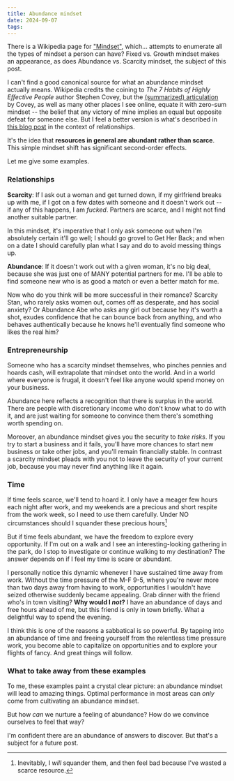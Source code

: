 ```yaml
---
title: Abundance mindset
date: 2024-09-07
tags:
---
```


There is a Wikipedia page for ["Mindset"](https://en.wikipedia.org/wiki/Mindset), which... attempts to enumerate all the types of mindset a person can have? Fixed vs. Growth mindset makes an appearance, as does Abundance vs. Scarcity mindset, the subject of this post.

I can't find a good canonical source for what an abundance mindset actually means. Wikipedia credits the coining to _The 7 Habits of Highly Effective People_ author Stephen Covey, but the [(summarized) articulation](https://en.wikipedia.org/wiki/The_7_Habits_of_Highly_Effective_People#Abundance_mentality) by Covey, as well as many other places I see online, equate it with zero-sum mindset -- the belief that any victory of mine implies an equal but opposite defeat for someone else. But I feel a better version is what's described in [this blog post](https://thingofthings.wordpress.com/2016/03/10/abundance-mindset/) in the context of relationships.

It's the idea that **resources in general are abundant rather than scarce**. This simple mindset shift has significant second-order effects.

Let me give some examples.

### Relationships

**Scarcity**: If I ask out a woman and get turned down, if my girlfriend breaks up with me, if I got on a few dates with someone and it doesn't work out --  if any of this happens, I am *fucked*.  Partners are scarce, and I might not find another suitable partner.

In this mindset, it's imperative that I only ask someone out when I'm absolutely certain it'll go well; I should go grovel to Get Her Back; and when on a date I should carefully plan what I say and do to avoid messing things up.

**Abundance**: If it doesn't work out with a given woman, it's no big deal, because she was just one of MANY potential partners for me. I'll be able to find someone new who is as good a match or even a better match for me.

Now who do you think will be more successful in their romance? Scarcity Stan, who rarely asks women out, comes off as desperate, and has social anxiety? Or Abundance Abe who asks any girl out because hey it's worth a shot, exudes confidence that he can bounce back from anything, and who behaves authentically because he knows he'll eventually find someone who likes the real him?

### Entrepreneurship

Someone who has a scarcity mindset themselves, who pinches pennies and hoards cash, will extrapolate that mindset onto the world. And in a world where everyone is frugal, it doesn't feel like anyone would spend money on your business.

Abundance here reflects a recognition that there is surplus in the world. There are people with discretionary income who don't know what to do with it, and are just waiting for someone to convince them there's something worth spending on.

Moreover, an abundance mindset gives you the security to *take risks*. If you try to start a business and it fails, you'll have more chances to start new business or take other jobs, and you'll remain financially stable. In contrast a scarcity mindset pleads with you not to leave the security of your current job, because you may never find anything like it again.

### Time
If time feels scarce, we'll tend to hoard it. I only have a meager few hours each night after work, and my weekends are a precious and short respite from the work week, so I need to use them carefully. Under NO circumstances should I squander these precious hours[^1]

But if time feels abundant, we have the freedom to explore every opportunity. If I'm out on a walk and I see an interesting-looking gathering in the park, do I stop to investigate or continue walking to my destination? The answer depends on if I feel my time is scare or abundant.

I personally notice this dynamic whenever I have sustained time away from work. Without the time pressure of the M-F 9-5, where you're never more than two days away from having to work, opportunities I wouldn't have seized otherwise suddenly became appealing. Grab dinner with the friend who's in town visiting? **Why would I *not*?** I have an abundance of days and free hours ahead of me, but this friend is only in town briefly. What a delightful way to spend the evening.

I think this is one of the reasons a sabbatical is so powerful. By tapping into an abundance of time and freeing yourself from the relentless time pressure work, you become able to capitalize on opportunities and to explore your flights of fancy. And great things will follow.

### What to take away from these examples

To me, these examples paint a crystal clear picture: an abundance mindset will lead to amazing things. Optimal performance in most areas can *only* come from cultivating an abundance mindset.

But how *can* we nurture a feeling of abundance? How do we convince ourselves to feel that way?

I'm confident there are an abundance of answers to discover. But that's a subject for a future post.


[^1]: Inevitably, I *will* squander them, and then feel bad because I've wasted a scarce resource.